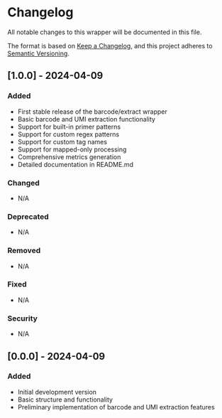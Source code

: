 # Changelog

All notable changes to this wrapper will be documented in this file.

The format is based on [Keep a Changelog](https://keepachangelog.com/en/1.0.0/),
and this project adheres to [Semantic Versioning](https://semver.org/spec/v2.0.0.html).

## [1.0.0] - 2024-04-09

### Added
- First stable release of the barcode/extract wrapper
- Basic barcode and UMI extraction functionality
- Support for built-in primer patterns
- Support for custom regex patterns
- Support for custom tag names
- Support for mapped-only processing
- Comprehensive metrics generation
- Detailed documentation in README.md

### Changed
- N/A

### Deprecated
- N/A

### Removed
- N/A

### Fixed
- N/A

### Security
- N/A

## [0.0.0] - 2024-04-09

### Added
- Initial development version
- Basic structure and functionality
- Preliminary implementation of barcode and UMI extraction features 